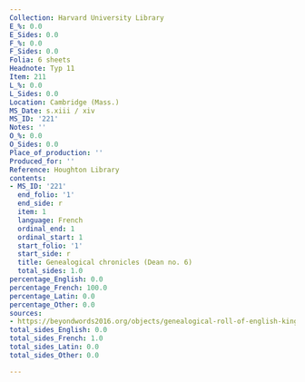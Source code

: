 ```yaml
---
Collection: Harvard University Library
E_%: 0.0
E_Sides: 0.0
F_%: 0.0
F_Sides: 0.0
Folia: 6 sheets
Headnote: Typ 11
Item: 211
L_%: 0.0
L_Sides: 0.0
Location: Cambridge (Mass.)
MS_Date: s.xiii / xiv
MS_ID: '221'
Notes: ''
O_%: 0.0
O_Sides: 0.0
Place_of_production: ''
Produced_for: ''
Reference: Houghton Library
contents:
- MS_ID: '221'
  end_folio: '1'
  end_side: r
  item: 1
  language: French
  ordinal_end: 1
  ordinal_start: 1
  start_folio: '1'
  start_side: r
  title: Genealogical chronicles (Dean no. 6)
  total_sides: 1.0
percentage_English: 0.0
percentage_French: 100.0
percentage_Latin: 0.0
percentage_Other: 0.0
sources:
- https://beyondwords2016.org/objects/genealogical-roll-of-english-kings
total_sides_English: 0.0
total_sides_French: 1.0
total_sides_Latin: 0.0
total_sides_Other: 0.0

---
```

